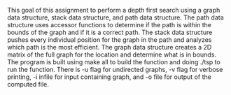 This goal of this assignment to perform a depth first search using a graph data structure, stack data structure, and path data structure. The path data structure uses accessor functions to determine if the path is within the bounds of the graph and if it is a correct path. The stack data structure pushes every individual position for the graph in the path and analyzes which path is the most efficient. The graph data structure creates a 2D matrix of the full graph for the location and determine what is in bounds. The program is built using make all to build the function and doing ./tsp to run the function. There is -u flag for undirected graphs, -v flag for verbose printing, -i infile for input containing graph, and -o file for output of the computed file.
